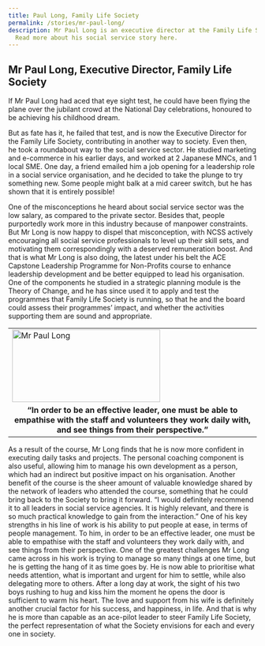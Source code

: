 ```yaml
---
title: Paul Long, Family Life Society
permalink: /stories/mr-paul-long/
description: Mr Paul Long is an executive director at the Family Life Society.
  Read more about his social service story here.
---
```



## Mr Paul Long, Executive Director, Family Life Society

If Mr Paul Long had aced that eye sight test, he could have been flying the plane over the jubilant crowd at the National Day celebrations, honoured to be achieving his childhood dream.

But as fate has it, he failed that test, and is now the Executive Director for the Family Life Society, contributing in another way to society. Even then, he took a roundabout way to the social service sector. He studied marketing and e-commerce in his earlier days, and worked at 2 Japanese MNCs, and 1 local SME. One day, a friend emailed him a job opening for a leadership role in a social service organisation, and he decided to take the plunge to try something new. Some people might balk at a mid career switch, but he has shown that it is entirely possible!

One of the misconceptions he heard about social service sector was the low salary, as compared to the private sector. Besides that, people purportedly work more in this industry because of manpower constraints. But Mr Long is now happy to dispel that misconception, with NCSS actively encouraging all social service professionals to level up their skill sets, and motivating them correspondingly with a deserved remuneration boost. And that is what Mr Long is also doing, the latest under his belt the ACE Capstone Leadership Programme for Non-Profits course to enhance leadership development and be better equipped to lead his organisation. One of the components he studied in a strategic planning module is the Theory of Change, and he has since used it to apply and test the programmes that Family Life Society is running, so that he and the board could assess their programmes’ impact, and whether the activities supporting them are sound and appropriate.

<table>
	<tbody>
		<tr>
			<td><img alt="Mr Paul Long" src="/images/stories/pages/mr-paul-long.jpg" style="width: 300px; height: 147px;" /></td>
		</tr>
		<tr>
			<td style="text-align: center;"><strong style="text-align: center;">“In order to be an effective leader, one must be able to empathise with the staff and volunteers they work daily with, and see things from their perspective.”</strong></td>
		</tr>
	</tbody>
</table>

As a result of the course, Mr Long finds that he is now more confident in executing daily tasks and projects. The personal coaching component is also useful, allowing him to manage his own development as a person, which had an indirect but positive impact on his organisation. Another benefit of the course is the sheer amount of valuable knowledge shared by the network of leaders who attended the course, something that he could bring back to the Society to bring it forward. “I would definitely recommend it to all leaders in social service agencies. It is highly relevant, and there is so much practical knowledge to gain from the interaction.” One of his key strengths in his line of work is his ability to put people at ease, in terms of people management. To him, in order to be an effective leader, one must be able to empathise with the staff and volunteers they work daily with, and see things from their perspective. One of the greatest challenges Mr Long came across in his work is trying to manage so many things at one time, but he is getting the hang of it as time goes by. He is now able to prioritise what needs attention, what is important and urgent for him to settle, while also delegating more to others. After a long day at work, the sight of his two boys rushing to hug and kiss him the moment he opens the door is sufficient to warm his heart. The love and support from his wife is definitely another crucial factor for his success, and happiness, in life. And that is why he is more than capable as an ace-pilot leader to steer Family Life Society, the perfect representation of what the Society envisions for each and every one in society.
